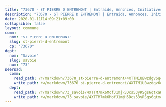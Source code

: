 ```yaml
---
title: "73670 - ST PIERRE D ENTREMONT | Entraide, Annonces, Initiatives"
description: "73670 - ST PIERRE D ENTREMONT | Entraide, Annonces, Initiatives"
date: 2020-01-11T14:09:21+09:00
collapsible: false
layout: commune
comm:
  nom: "ST PIERRE D ENTREMONT"
  slug: st-pierre-d-entremont
  cp: "73670"
dept:
  nom: "Savoie"
  slug: savoie
  num: "73"
peerpad:
  comm:
    read_path: /r/markdown/73670_st-pierre-d-entremont/4XTTM1UBwzdgv6qcjtXgfrz2kGQfpNrHsZo53cvyXVr6F7Vvb
    write_path: /w/markdown/73670_st-pierre-d-entremont/4XTTM1UBwzdgv6qcjtXgfrz2kGQfpNrHsZo53cvyXVr6F7Vvb-K3TgUm6KScyVxsevoauMEbBFdLPXD7qs7iH7Wh6vXuVc7XmYoP6MBVRZYeXZTkqrFPmyivyho6p4ZrsNLyQmY59y3XoA8FbBqSv6L38AZCHyTWXUtFvDgJ3feFTQj9ygyDnmRYhy
  dept:
    read_path: /r/markdown/73_savoie/4XTTM7mk6MofJ1mjH5Dcs53yRSgs6qtxaWYjKD54ttqHGEMur
    write_path: /w/markdown/73_savoie/4XTTM7mk6MofJ1mjH5Dcs53yRSgs6qtxaWYjKD54ttqHGEMur-K3TgTorsK1WLw8S2EgnkoX8tJEgZgam6ANhvqrVqNfiz9fX8kbMKu5AF1rqzXyxMRZgoVPrb5EERe3PeBhqF1SBfP5G1PJnvsDUF2LQSxevobpkDM4djQDebTYoo6Yx53thenJpY
---
```


